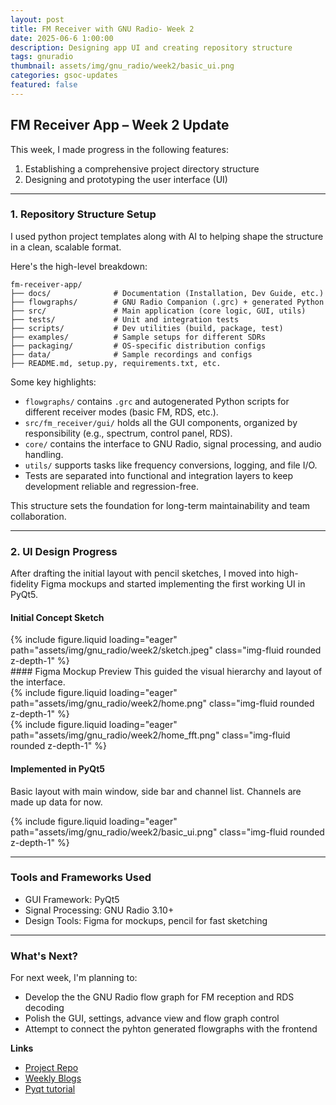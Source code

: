 ```yaml
---
layout: post
title: FM Receiver with GNU Radio- Week 2
date: 2025-06-6 1:00:00
description: Designing app UI and creating repository structure
tags: gnuradio 
thumbnail: assets/img/gnu_radio/week2/basic_ui.png
categories: gsoc-updates
featured: false
---
```


## FM Receiver App – Week 2 Update

This week, I made progress in the following features:

1. Establishing a comprehensive project directory structure  
2. Designing and prototyping the user interface (UI)

---

### 1. Repository Structure Setup

I used python project templates along with AI to helping shape the structure in a clean, scalable format. 

Here's the high-level breakdown:

```
fm-receiver-app/
├── docs/              # Documentation (Installation, Dev Guide, etc.)
├── flowgraphs/        # GNU Radio Companion (.grc) + generated Python
├── src/               # Main application (core logic, GUI, utils)
├── tests/             # Unit and integration tests
├── scripts/           # Dev utilities (build, package, test)
├── examples/          # Sample setups for different SDRs
├── packaging/         # OS-specific distribution configs
├── data/              # Sample recordings and configs
├── README.md, setup.py, requirements.txt, etc.
```

Some key highlights:

- `flowgraphs/` contains `.grc` and autogenerated Python scripts for different receiver modes (basic FM, RDS, etc.).
- `src/fm_receiver/gui/` holds all the GUI components, organized by responsibility (e.g., spectrum, control panel, RDS).
- `core/` contains the interface to GNU Radio, signal processing, and audio handling.
- `utils/` supports tasks like frequency conversions, logging, and file I/O.
- Tests are separated into functional and integration layers to keep development reliable and regression-free.

This structure sets the foundation for long-term maintainability and team collaboration.

---

### 2. UI Design Progress

After drafting the initial layout with pencil sketches, I moved into high-fidelity Figma mockups and started implementing the first working UI in PyQt5. 

#### Initial Concept Sketch

<div class="row">
    <div class="col-sm mt-3 mt-md-0">
        {% include figure.liquid loading="eager" path="assets/img/gnu_radio/week2/sketch.jpeg" class="img-fluid rounded z-depth-1" %}
    </div>
</div>
#### Figma Mockup Preview
This guided the visual hierarchy and layout of the interface.

<div class="row">
    <div class="col-sm mt-3 mt-md-0">
        {% include figure.liquid loading="eager" path="assets/img/gnu_radio/week2/home.png" class="img-fluid rounded z-depth-1" %}
    </div>
    <div class="col-sm mt-3 mt-md-0">
        {% include figure.liquid loading="eager" path="assets/img/gnu_radio/week2/home_fft.png" class="img-fluid rounded z-depth-1" %}
    </div>
</div>


#### Implemented in PyQt5

Basic layout with main window, side bar and channel list. Channels are made up data for now.
<div class="row">
    <div class="col-sm mt-3 mt-md-0">
        {% include figure.liquid loading="eager" path="assets/img/gnu_radio/week2/basic_ui.png" class="img-fluid rounded z-depth-1" %}
    </div>
</div>

---

### Tools and Frameworks Used

- GUI Framework: PyQt5  
- Signal Processing: GNU Radio 3.10+  
- Design Tools: Figma for mockups, pencil for fast sketching

---

### What's Next?

For next week, I'm planning to:

- Develop the the GNU Radio flow graph for FM reception and RDS decoding
- Polish the GUI, settings, advance view and flow graph control
- Attempt to connect the pyhton generated flowgraphs with the frontend


**Links**

- [Project Repo](https://github.com/StudHamza/GNU-Radio-FM-App)
- [Weekly Blogs](https://studhamza.github.io/hamza-folio/blog/tag/gnuradio/)
- [Pyqt tutorial](https://www.pythonguis.com/pyqt5-tutorial/)